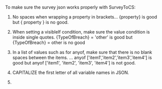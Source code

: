 To make sure the survey json works properly with SurveyToCS:

1) No spaces when wrapping a property in brackets... {property} is good but { property } is no good.

2) When setting a visibleIf condition, make sure the value condition is inside single quotes.
	{TypeOfBreach} = 'other' is good but {TypeOfBreach} = other is no good

3) In a list of values such as for anyof, make sure that there is no blank spaces between the items.
	... anyof ['item1','item2','item3','item4'] is good but anyof ['item1', 'item2', 'item3', 'item4'] is not good.


4) CAPITALIZE the first letter of all variable names in JSON.

5)
